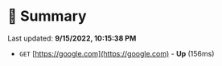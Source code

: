 # 📖 Summary
Last updated: **9/15/2022, 10:15:38 PM**

- `GET` [https://google.com](https://google.com) - **Up** (156ms)
